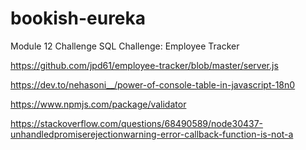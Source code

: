 # bookish-eureka
Module 12 Challenge SQL Challenge: Employee Tracker

https://github.com/jpd61/employee-tracker/blob/master/server.js 

https://dev.to/nehasoni__/power-of-console-table-in-javascript-18n0

https://www.npmjs.com/package/validator

https://stackoverflow.com/questions/68490589/node30437-unhandledpromiserejectionwarning-error-callback-function-is-not-a 
